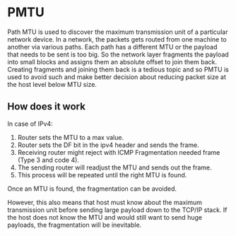 # PMTU

Path MTU is used to discover the maximum transmission unit of a particular network device. In a network, the packets gets routed from one machine to another via various paths. Each path has a different MTU or the payload that needs to be sent is too big. So the network layer fragments the payload into small blocks and assigns them an absolute offset to join them back. Creating fragments and joining them back is a tedious topic and so PMTU is used to avoid such and make better decision about reducing packet size at the host level below MTU size.

## How does it work

In case of IPv4:

1. Router sets the MTU to a max value.
2. Router sets the DF bit in the ipv4 header and sends the frame.
3. Receiving router might reject with ICMP Fragmentation needed frame (Type 3 and code 4).
4. The sending router will readjust the MTU and sends out the frame.
5. This process will be repeated until the right MTU is found.

Once an MTU is found, the fragmentation can be avoided.

However, this also means that host must know about the maximum transmission unit before sending large payload down to the TCP/IP stack. If the host does not know the MTU and would still want to send huge payloads, the fragmentation will be inevitable.
